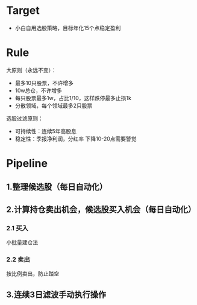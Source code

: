# Target
- 小白自用选股策略，目标年化15个点稳定盈利

# Rule

大原则（永远不变）：
- 最多10只股票，不许增多
- 10w总仓，不许增多
- 每只股票最多1w，占比1/10，这样跌停最多止损1k
- 分散领域，每个领域最多2只股票

选股过滤原则：
- 可持续性：连续5年高股息
- 稳定性：季报净利润，分红率 下降10-20点需要警觉


# Pipeline

## 1.整理候选股（每日自动化）

## 2.计算持仓卖出机会，候选股买入机会（每日自动化）

### 2.1 买入

小批量建仓法

### 2.2 卖出

按比例卖出，防止踏空

## 3.连续3日滤波手动执行操作